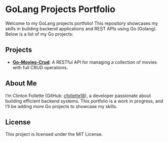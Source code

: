 # GoLang Projects Portfolio

Welcome to my GoLang projects portfolio! This repository showcases my skills in building backend applications and REST APIs using Go (Golang). Below is a list of my Go projects:

## Projects
- **[Go-Movies-Crud](go-movies-crud/README.md)**: A RESTful API for managing a collection of movies with full CRUD operations.

## About Me
I’m Clinton Follette (GitHub: [cfollette18](https://github.com/cfollette18)), a developer passionate about building efficient backend systems. This portfolio is a work in progress, and I’ll be adding more Go projects to showcase my skills.

## License
This project is licensed under the MIT License.
